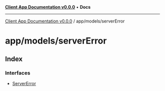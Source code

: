 [**Client App Documentation v0.0.0**](../../../README.md) • **Docs**

***

[Client App Documentation v0.0.0](../../../README.md) / app/models/serverError

# app/models/serverError

## Index

### Interfaces

- [ServerError](interfaces/ServerError.md)
